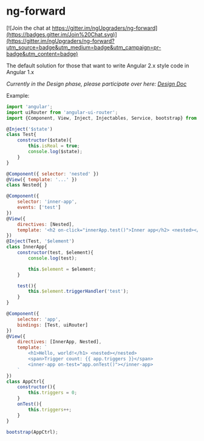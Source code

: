 # ng-forward

[![Join the chat at https://gitter.im/ngUpgraders/ng-forward](https://badges.gitter.im/Join%20Chat.svg)](https://gitter.im/ngUpgraders/ng-forward?utm_source=badge&utm_medium=badge&utm_campaign=pr-badge&utm_content=badge)

The default solution for those that want to write Angular 2.x style code in Angular 1.x

*Currently in the Design phase, please participate over here: [Design Doc](https://github.com/ngUpgraders/ng-forward/issues/1)*


Example:

```js
import 'angular';
import uiRouter from 'angular-ui-router';
import {Component, View, Inject, Injectables, Service, bootstrap} from 'angular-decorators';

@Inject('$state')
class Test{
	constructor($state){
		this.isReal = true;
		console.log($state);
	}
}

@Component({ selector: 'nested' })
@View({ template: '...' })
class Nested{ }

@Component({
	selector: 'inner-app',
	events: ['test']
})
@View({
	directives: [Nested],
	template: '<h2 on-click="innerApp.test()">Inner app</h2> <nested></nested>'
})
@Inject(Test, '$element')
class InnerApp{
	constructor(test, $element){
		console.log(test);

		this.$element = $element;
	}

	test(){
		this.$element.triggerHandler('test');
	}
}

@Component({
	selector: 'app',
	bindings: [Test, uiRouter]
})
@View({
	directives: [InnerApp, Nested],
	template: `
		<h1>Hello, world!</h1> <nested></nested>
		<span>Trigger count: {{ app.triggers }}</span>
		<inner-app on-test="app.onTest()"></inner-app>
	`
})
class AppCtrl{
	constructor(){
		this.triggers = 0;
	}
	onTest(){
		this.triggers++;
	}
}

bootstrap(AppCtrl);


```
